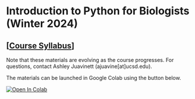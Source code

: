 # Introduction to Python for Biologists (Winter 2024)

## [[Course Syllabus](https://docs.google.com/document/d/1K2Wz9ka75gRDGLG0kmMkVgPsDxwSLAhyurqLT_ZB72Y/edit?usp=sharing)] 

Note that these materials are evolving as the course progresses. For questions, contact Ashley Juavinett (ajuavine[at]ucsd.edu).

The materials can be launched in Google Colab using the button below. 

[![Open In Colab](https://colab.research.google.com/assets/colab-badge.svg)](http://colab.research.google.com/github/BILD62/BILD62_WI24)

